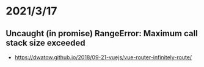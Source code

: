 # 2021/3/17
## Uncaught (in promise) RangeError: Maximum call stack size exceeded
- https://dwatow.github.io/2018/09-21-vuejs/vue-router-infinitely-route/
